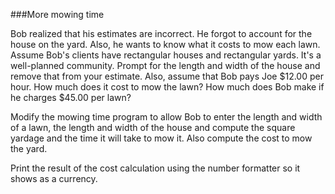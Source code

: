 <!-- djw:done-->
<!-- ajh:done-->
###More mowing time

Bob realized that his estimates are incorrect. He forgot to account for the house on the yard. Also, he wants to know what it costs to mow each lawn. Assume Bob's clients have rectangular houses and rectangular yards. It's a well-planned community. Prompt for the length and width of the house and remove that from your estimate. Also, assume that Bob pays Joe $12.00 per hour. How much does it cost to mow the lawn? How much does Bob make if he charges $45.00 per lawn?

Modify the mowing time program to allow Bob to enter the length and width of a lawn, the length and width of the house and compute the square yardage and the time it will take to mow it. Also compute the cost to mow the yard.

Print the result of the cost calculation using the number formatter so it shows as a currency. 



